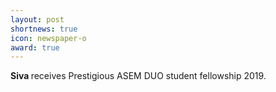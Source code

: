 ```yaml
---
layout: post
shortnews: true
icon: newspaper-o
award: true
---
```

<b> Siva </b> receives Prestigious ASEM DUO student fellowship 2019.
